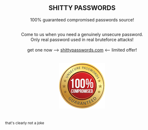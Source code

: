 <h2 align="center"> SHITTY PASSWORDS </h1>
<p align="center">
  100% guaranteed compromised passwords source!
</p>

<div>&nbsp</div>

<div align="center">
  Come to us when you need a genuinely unsecure password. <br/>
  Only real password used in real bruteforce attacks!
</div>

<div>&nbsp</div>

<div align="center">
  get one now —> <a href="https://shittypasswords.com" target="_blank">shittypasswords.com</a> <— limited offer!
</div>


<div>&nbsp</div>
<div>&nbsp</div>
<div align="center">
  <a href="https://shittypasswords.com" target="_blank">
    <img src="profile/guarantee_label.png">
  </a>
</div>
<div>&nbsp</div>

<sub>that's clearly not a joke</sub> 
